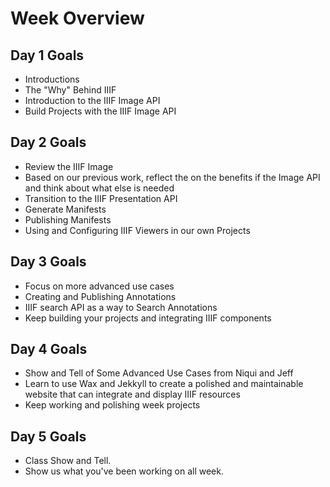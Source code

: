 # Week Overview

## Day 1 Goals

* Introductions
* The "Why" Behind IIIF
* Introduction to the IIIF Image API
* Build Projects with the IIIF Image API

## Day 2 Goals

* Review the IIIF Image 
* Based on our previous work, reflect the on the benefits if the Image API and think about what else is needed
* Transition to the IIIF Presentation API
* Generate Manifests
* Publishing Manifests
* Using and Configuring IIIF Viewers in our own Projects


## Day 3 Goals

* Focus on more advanced use cases
* Creating and Publishing Annotations
* IIIF search API as a way to Search Annotations
* Keep building your projects and integrating IIIF components
  
## Day 4 Goals

* Show and Tell of Some Advanced Use Cases from Niqui and Jeff
* Learn to use Wax and Jekkyll to create a polished and maintainable website that can integrate and display IIIF resources
* Keep working and polishing week projects

## Day 5 Goals

* Class Show and Tell. 
* Show us what you've been working on all week.